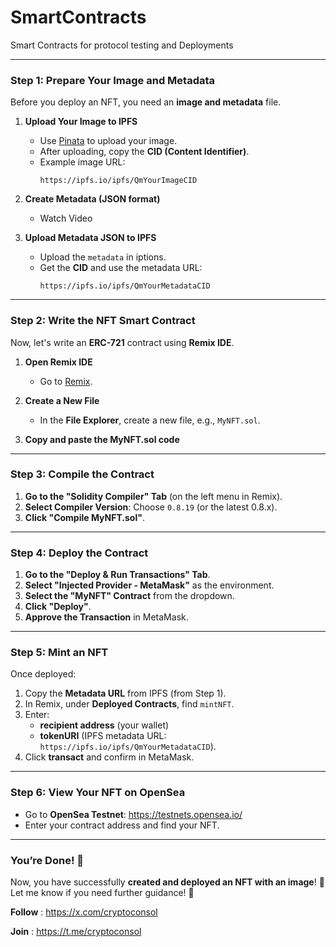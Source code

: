 # SmartContracts
Smart Contracts for protocol testing and Deployments

---

### **Step 1: Prepare Your Image and Metadata**
Before you deploy an NFT, you need an **image and metadata** file.

1. **Upload Your Image to IPFS**  
   - Use [Pinata](https://www.pinata.cloud/) to upload your image.
   - After uploading, copy the **CID (Content Identifier)**.
   - Example image URL:  
     ```
     https://ipfs.io/ipfs/QmYourImageCID
     ```

2. **Create Metadata (JSON format)**  
   - Watch Video

3. **Upload Metadata JSON to IPFS**  
   - Upload the `metadata` in iptions.
   - Get the **CID** and use the metadata URL:
     ```
     https://ipfs.io/ipfs/QmYourMetadataCID
     ```

---

### **Step 2: Write the NFT Smart Contract**
Now, let's write an **ERC-721** contract using **Remix IDE**.

1. **Open Remix IDE**  
   - Go to [Remix](https://remix.ethereum.org/).

2. **Create a New File**  
   - In the **File Explorer**, create a new file, e.g., `MyNFT.sol`.

3. **Copy and paste the MyNFT.sol code**
   
---

### **Step 3: Compile the Contract**
1. **Go to the "Solidity Compiler" Tab** (on the left menu in Remix).
2. **Select Compiler Version**: Choose `0.8.19` (or the latest 0.8.x).
3. **Click "Compile MyNFT.sol"**.

---

### **Step 4: Deploy the Contract**
1. **Go to the "Deploy & Run Transactions" Tab**.
2. **Select "Injected Provider - MetaMask"** as the environment.
3. **Select the "MyNFT" Contract** from the dropdown.
4. **Click "Deploy"**.
5. **Approve the Transaction** in MetaMask.

---

### **Step 5: Mint an NFT**
Once deployed:
1. Copy the **Metadata URL** from IPFS (from Step 1).
2. In Remix, under **Deployed Contracts**, find `mintNFT`.
3. Enter:
   - **recipient address** (your wallet)
   - **tokenURI** (IPFS metadata URL: `https://ipfs.io/ipfs/QmYourMetadataCID`).
4. Click **transact** and confirm in MetaMask.

---

### **Step 6: View Your NFT on OpenSea**
- Go to **OpenSea Testnet**:  https://testnets.opensea.io/
- Enter your contract address and find your NFT.

---

### **You’re Done! 🚀**
Now, you have successfully **created and deployed an NFT with an image**! 🎉 Let me know if you need further guidance! 🚀

**Follow** : https://x.com/cryptoconsol

**Join** : https://t.me/cryptoconsol
